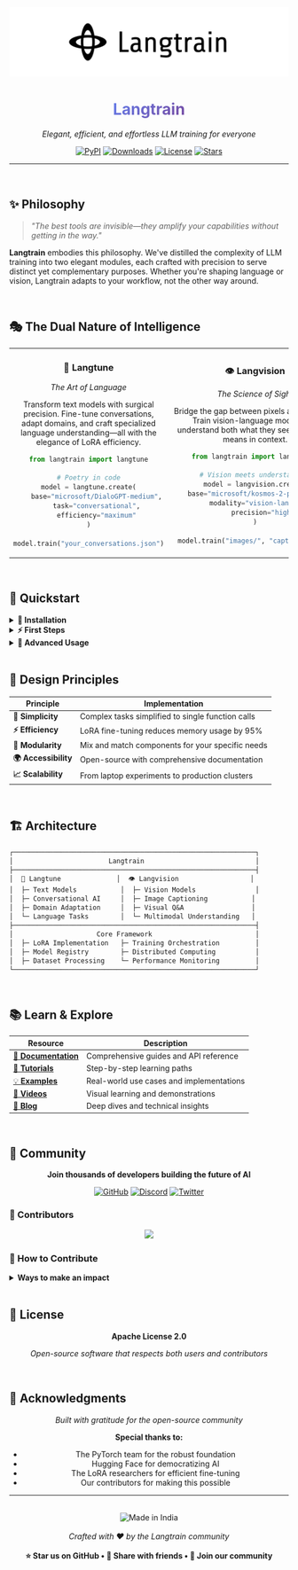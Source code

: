 <div align="center">
  <picture>
    <source media="(prefers-color-scheme: dark)" srcset="https://raw.githubusercontent.com/langtrain-ai/langtrain/main/static/langtrain-use-dark.png">
    <img alt="Langtrain" src="https://raw.githubusercontent.com/langtrain-ai/langtrain/main/static/langtrain-white.png" width="600" />
  </picture>
</div>

<h1 align="center">
  <span style="background: linear-gradient(135deg, #667eea 0%, #764ba2 100%); -webkit-background-clip: text; -webkit-text-fill-color: transparent;">
    Langtrain
  </span>
</h1>

<p align="center">
  <em>Elegant, efficient, and effortless LLM training for everyone</em>
</p>

<div align="center">
  
[![PyPI](https://img.shields.io/pypi/v/langtrain?style=for-the-badge&logo=pypi&logoColor=white&color=4c72b0)](https://pypi.org/project/langtrain/)
[![Downloads](https://img.shields.io/pypi/dm/langtrain?style=for-the-badge&logo=python&logoColor=white&color=55acee)](https://pypi.org/project/langtrain/)
[![License](https://img.shields.io/github/license/langtrain-ai/langtrain?style=for-the-badge&color=green)](https://github.com/langtrain-ai/langtrain/blob/main/LICENSE)
[![Stars](https://img.shields.io/github/stars/langtrain-ai/langtrain?style=for-the-badge&logo=github&color=yellow)](https://github.com/langtrain-ai/langtrain)

</div>

---

<br>

## ✨ Philosophy

> *"The best tools are invisible—they amplify your capabilities without getting in the way."*

**Langtrain** embodies this philosophy. We've distilled the complexity of LLM training into two elegant modules, each crafted with precision to serve distinct yet complementary purposes. Whether you're shaping language or vision, Langtrain adapts to your workflow, not the other way around.

<br>

## 🎭 The Dual Nature of Intelligence

<table>
<tr>
<td width="50%" align="center">

### 📝 **Langtune**
*The Art of Language*

Transform text models with surgical precision. Fine-tune conversations, adapt domains, and craft specialized language understanding—all with the elegance of LoRA efficiency.

```python
from langtrain import langtune

# Poetry in code
model = langtune.create(
    base="microsoft/DialoGPT-medium",
    task="conversational",
    efficiency="maximum"
)

model.train("your_conversations.json")
```

</td>
<td width="50%" align="center">

### 👁️ **Langvision**
*The Science of Sight*

Bridge the gap between pixels and meaning. Train vision-language models that understand both what they see and what it means in context.

```python
from langtrain import langvision

# Vision meets understanding
model = langvision.create(
    base="microsoft/kosmos-2-patch14-224",
    modality="vision-language",
    precision="high"
)

model.train("images/", "captions.json")
```

</td>
</tr>
</table>

<br>

## 🚀 Quickstart

<details>
<summary><strong>🔧 Installation</strong></summary>

```bash
# The complete experience
pip install langtrain

# Focused installations
pip install langtrain[text]     # Pure language
pip install langtrain[vision]   # Pure vision
```

</details>

<details>
<summary><strong>⚡ First Steps</strong></summary>

```python
# Your first model in three lines
import langtrain as lt

trainer = lt.create_trainer("gpt2", "your_data.json")
trainer.train()
```

</details>

<details>
<summary><strong>🎯 Advanced Usage</strong></summary>

```python
# Fine-grained control
trainer = lt.LoRATrainer(
    model="llama-7b",
    dataset="domain_specific.json",
    config=lt.LoRAConfig(
        rank=16,
        alpha=32,
        dropout=0.1
    ),
    optimization=lt.OptimizationConfig(
        learning_rate=2e-4,
        warmup_steps=100,
        scheduler="cosine"
    )
)

# Train with monitoring
trainer.train(
    epochs=3,
    callbacks=[
        lt.callbacks.EarlyStoppingCallback(),
        lt.callbacks.ModelCheckpointCallback(),
        lt.callbacks.TensorBoardCallback()
    ]
)
```

</details>

<br>

## 🎨 Design Principles

<div align="center">

| Principle | Implementation |
|-----------|----------------|
| **🎯 Simplicity** | Complex tasks simplified to single function calls |
| **⚡ Efficiency** | LoRA fine-tuning reduces memory usage by 95% |
| **🔧 Modularity** | Mix and match components for your specific needs |
| **🌍 Accessibility** | Open-source with comprehensive documentation |
| **📈 Scalability** | From laptop experiments to production clusters |

</div>

<br>

## 🏗️ Architecture

```
┌─────────────────────────────────────────────────────────────┐
│                        Langtrain                            │
├─────────────────────────────────────────────────────────────┤
│  📝 Langtune              │  👁️ Langvision                  │
│  ├─ Text Models           │  ├─ Vision Models               │
│  ├─ Conversational AI     │  ├─ Image Captioning           │
│  ├─ Domain Adaptation     │  ├─ Visual Q&A                 │
│  └─ Language Tasks        │  └─ Multimodal Understanding   │
├─────────────────────────────────────────────────────────────┤
│                     Core Framework                          │
│  ├─ LoRA Implementation   ├─ Training Orchestration         │
│  ├─ Model Registry        ├─ Distributed Computing          │
│  ├─ Dataset Processing    └─ Performance Monitoring         │
└─────────────────────────────────────────────────────────────┘
```

<br>

## 📚 Learn & Explore

<div align="center">

| Resource | Description |
|----------|-------------|
| [📖 **Documentation**](https://langtrain.ai/docs) | Comprehensive guides and API reference |
| [🎯 **Tutorials**](https://github.com/langtrain-ai/langtrain/tree/main/tutorials) | Step-by-step learning paths |
| [💡 **Examples**](https://github.com/langtrain-ai/langtrain/tree/main/examples) | Real-world use cases and implementations |
| [🎥 **Videos**](https://youtube.com/@langtrain) | Visual learning and demonstrations |
| [📝 **Blog**](https://blog.langtrain.ai) | Deep dives and technical insights |

</div>

<br>

## 🤝 Community

<div align="center">

**Join thousands of developers building the future of AI**

[![GitHub](https://img.shields.io/badge/GitHub-langtrain--ai-black?style=for-the-badge&logo=github)](https://github.com/langtrain-ai/langtrain)
[![Discord](https://img.shields.io/badge/Discord-Join%20Community-7289DA?style=for-the-badge&logo=discord)](https://discord.gg/langtrain)
[![Twitter](https://img.shields.io/badge/Twitter-@10Priteshraj-1DA1F2?style=for-the-badge&logo=twitter)](https://twitter.com/10Priteshraj)

</div>

### 🌟 Contributors

<div align="center">
<a href="https://github.com/langtrain-ai/langtrain/graphs/contributors">
  <img src="https://contrib.rocks/image?repo=langtrain-ai/langtrain" />
</a>
</div>

### 🎯 How to Contribute

<details>
<summary><strong>Ways to make an impact</strong></summary>

- **🐛 Bug Reports**: Help us identify and fix issues
- **💡 Feature Requests**: Share your ideas for improvements
- **📖 Documentation**: Improve guides and examples
- **🔧 Code Contributions**: Implement new features or optimizations
- **🎨 Design**: Enhance user experience and visual elements
- **🌍 Community**: Help others in discussions and forums

</details>

<br>

## 📄 License

<div align="center">

**Apache License 2.0**

*Open-source software that respects both users and contributors*

</div>

<br>

## 🙏 Acknowledgments

<div align="center">

*Built with gratitude for the open-source community*

**Special thanks to:**
- The PyTorch team for the robust foundation
- Hugging Face for democratizing AI
- The LoRA researchers for efficient fine-tuning
- Our contributors for making this possible

</div>

---

<br>

<div align="center">
  <img src="https://img.shields.io/badge/Made%20in-India%20🇮🇳-orange?style=for-the-badge" alt="Made in India">
  <br><br>
  <em>Crafted with ❤️ by the Langtrain community</em>
  <br><br>
  <strong>⭐ Star us on GitHub • 🔄 Share with friends • 💬 Join our community</strong>
</div>
